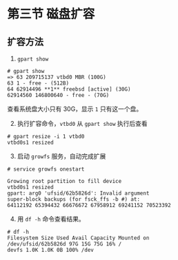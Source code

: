 # 第三节 磁盘扩容

## 扩容方法

1. `gpart show`

```
# gpart show
=> 63 209715137 vtbd0 MBR (100G)
63 1 - free - (512B)
64 62914496 **1** freebsd [active] (30G)
62914560 146800640 - free - (70G)
```

查看系统盘大小只有 30G，显示 `1` 只有这一个盘。

2. 执行扩容命令，`vtbd0` 从 `gpart show` 执行后查看

```
# gpart resize -i 1 vtbd0
vtbd0s1 resized
```

3. 启动 `growfs` 服务，自动完成扩展

```
# service growfs onestart

Growing root partition to fill device
vtbd0s1 resized
gpart: arg0 'ufsid/62b5826d': Invalid argument
super-block backups (for fsck_ffs -b #) at:
64112192 65394432 66676672 67958912 69241152 70523392
```

4. 用 `df -h` 命令查看结果。

```
# df -h
Filesystem Size Used Avail Capacity Mounted on
/dev/ufsid/62b5826d 97G 15G 75G 16% /
devfs 1.0K 1.0K 0B 100% /dev
```
